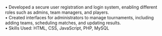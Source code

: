 • Developed a secure user registration and login system, enabling different roles such as admins, team managers, and players.    
• Created interfaces for administrators to manage tournaments, including adding teams, scheduling matches, and updating results.    
• Skills Used: HTML, CSS, JavaScript, PHP, MySQL
